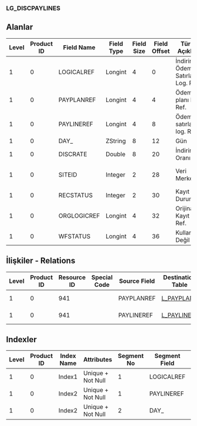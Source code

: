 ### LG_DISCPAYLINES

## Alanlar

**Level**|**Product ID**|**Field Name**|**Field Type**|**Field Size**|**Field Offset**|**Türkçe Açıklama**|**Expression**
-----|-----|-----|-----|-----|-----|-----|-----
1|0|LOGICALREF|Longint|4|0|İndirim Ödeme Satırları Log. Ref.|DISCPAYLINES LOGICAL REFERENCE
1|0|PAYPLANREF|Longint|4|4|Ödeme planı log. Ref.|PAYPLANS LOGICALREF
1|0|PAYLINEREF|Longint|4|8|Ödeme satırları log. Ref.|PAYLINES LOGICALREF
1|0|DAY_|ZString|8|12|Gün|Day
1|0|DISCRATE|Double|8|20|İndirim Oranı|Discount Rate
1|0|SITEID|Integer|2|28|Veri Merkezi|Data Processing Site
1|0|RECSTATUS|Integer|2|30|Kayıt Durumu|Record Status
1|0|ORGLOGICREF|Longint|4|32|Orijinal Kayıt Log. Ref.|Original Record Logical Reference
1|0|WFSTATUS|Longint|4|36|Kullanımda Değil|Not In Use

## İlişkiler - Relations
**Level**|**Product ID**|**Resource ID**|**Special Code**|**Source Field**|**Destination Table**|**Destination Field**|**Relation Type**|**Extra Condition**
-----|-----|-----|-----|-----|-----|-----|-----|-----
1|0|941||PAYPLANREF|[L_PAYPLANS](../L_PAYPLANS "L_PAYPLANS")|LOGICALREF|one-to-one|
1|0|941||PAYLINEREF|[L_PAYLINES](../L_PAYLINES "L_PAYLINES")|LOGICALREF|one-to-one|

## Indexler
**Level**|**Product ID**|**Index Name**|**Attributes**|**Segment No**|**Segment Field**|**Sense**
-----|-----|-----|-----|-----|-----|-----
1|0|Index1|Unique + Not Null|1|LOGICALREF|Ascending
1|0|Index2|Unique + Not Null|1|PAYLINEREF|Ascending
1|0|Index2|Unique + Not Null|2|DAY_|Ascending
